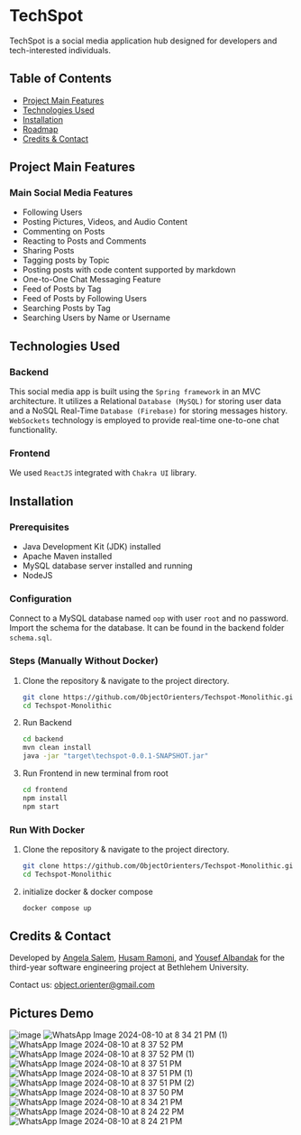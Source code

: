 # TechSpot

TechSpot is a social media application hub designed for developers and tech-interested individuals.

## Table of Contents

- [Project Main Features](#project-main-features)
- [Technologies Used](#technologies-used)
- [Installation](#installation)
- [Roadmap](#roadmap)
- [Credits & Contact](#credits--contact)

## Project Main Features

### Main Social Media Features
- Following Users
- Posting Pictures, Videos, and Audio Content
- Commenting on Posts
- Reacting to Posts and Comments
- Sharing Posts
- Tagging posts by Topic
- Posting posts with code content supported by markdown
- One-to-One Chat Messaging Feature
- Feed of Posts by Tag
- Feed of Posts by Following Users 
- Searching Posts by Tag
- Searching Users by Name or Username





## Technologies Used

### Backend

This social media app is built using the `Spring framework` in an MVC architecture. It utilizes a Relational `Database (MySQL)` for storing user data and a NoSQL Real-Time `Database (Firebase)` for storing messages history. `WebSockets` technology is employed to provide real-time one-to-one chat functionality.

### Frontend

We used `ReactJS` integrated with `Chakra UI` library. 

## Installation

### Prerequisites
- Java Development Kit (JDK) installed
- Apache Maven installed
- MySQL database server installed and running
- NodeJS

### Configuration

Connect to a MySQL database named `oop` with user `root` and no password.
Import the schema for the database. It can be found in the backend folder `schema.sql`.

### Steps (Manually Without Docker)
1. Clone the repository & navigate to the project directory.
    ```bash
    git clone https://github.com/ObjectOrienters/Techspot-Monolithic.git
    cd Techspot-Monolithic
    ```
2. Run Backend
    ```bash
    cd backend
    mvn clean install
    java -jar "target\techspot-0.0.1-SNAPSHOT.jar"
    ```
3. Run Frontend in new terminal from root
    ```bash
    cd frontend
    npm install
    npm start
    ```


### Run With Docker

1. Clone the repository & navigate to the project directory.
    ```bash
    git clone https://github.com/ObjectOrienters/Techspot-Monolithic.git
    cd Techspot-Monolithic
    ```
2. initialize docker & docker compose
    ```bash
    docker compose up
    ```

## Credits & Contact

Developed by [Angela Salem](https://github.com/SilverBullet70), [Husam Ramoni](https://github.com/RamHusam111), and [Yousef Albandak](https://github.com/YousefBandak) for the third-year software engineering project at Bethlehem University.

Contact us: object.orienter@gmail.com


## Pictures Demo
![image](https://github.com/user-attachments/assets/de03c7f0-60de-46c2-9174-40a64d1a8607)
![WhatsApp Image 2024-08-10 at 8 34 21 PM (1)](https://github.com/user-attachments/assets/e8d6ae98-9036-497e-9724-ecadd088cf34)
![WhatsApp Image 2024-08-10 at 8 37 52 PM](https://github.com/user-attachments/assets/db8b074e-19b8-4ff7-841c-d3f2897d7d07)
![WhatsApp Image 2024-08-10 at 8 37 52 PM (1)](https://github.com/user-attachments/assets/d639fca6-b43e-4b91-8b19-625d4855187e)
![WhatsApp Image 2024-08-10 at 8 37 51 PM](https://github.com/user-attachments/assets/e9dad167-e33a-4cbf-9e04-f7bddedab67e)
![WhatsApp Image 2024-08-10 at 8 37 51 PM (1)](https://github.com/user-attachments/assets/4ca47d2f-937b-4cea-ba0a-d0fac6c1a11c)
![WhatsApp Image 2024-08-10 at 8 37 51 PM (2)](https://github.com/user-attachments/assets/d90dbb56-6eec-4c01-af20-a223232d99cd)
![WhatsApp Image 2024-08-10 at 8 37 50 PM](https://github.com/user-attachments/assets/94df06a5-7b08-4dbe-a1bd-f75a8ed80a2a)
![WhatsApp Image 2024-08-10 at 8 34 21 PM](https://github.com/user-attachments/assets/b292f60f-f844-43ac-88b3-0c217408a27a)
![WhatsApp Image 2024-08-10 at 8 24 22 PM](https://github.com/user-attachments/assets/fa9b0359-94e4-4e8c-9c2a-f0947251bd98)
![WhatsApp Image 2024-08-10 at 8 24 21 PM](https://github.com/user-attachments/assets/2ad429a3-86a6-4c37-a337-79cb0e91ecfc)

